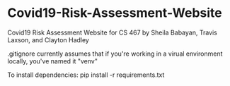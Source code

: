# Covid19-Risk-Assessment-Website
Covid19 Risk Assessment Website for CS 467 by Sheila Babayan, Travis Laxson, and Clayton Hadley

.gitignore currently assumes that if you're working in a virual environment locally, you've named it "venv"

To install dependencies:
  pip install -r requirements.txt
